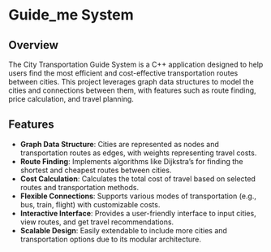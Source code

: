 #  Guide_me System

## Overview

The City Transportation Guide System is a C++ application designed to help users find the most efficient and cost-effective transportation routes between cities. This project leverages graph data structures to model the cities and connections between them, with features such as route finding, price calculation, and travel planning.

## Features

- **Graph Data Structure**: Cities are represented as nodes and transportation routes as edges, with weights representing travel costs.
- **Route Finding**: Implements algorithms like Dijkstra’s for finding the shortest and cheapest routes between cities.
- **Cost Calculation**: Calculates the total cost of travel based on selected routes and transportation methods.
- **Flexible Connections**: Supports various modes of transportation (e.g., bus, train, flight) with customizable costs.
- **Interactive Interface**: Provides a user-friendly interface to input cities, view routes, and get travel recommendations.
- **Scalable Design**: Easily extendable to include more cities and transportation options due to its modular architecture.
